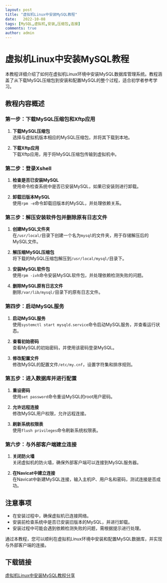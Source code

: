 ```yaml
---
layout: post
title: "虚拟机Linux中安装MySQL教程"
date:   2022-10-08
tags: [MySQL,虚拟机,安装,压缩包,连接]
comments: true
author: admin
---
```

# 虚拟机Linux中安装MySQL教程

本教程详细介绍了如何在虚拟机Linux环境中安装MySQL数据库管理系统。教程涵盖了从下载MySQL压缩包到安装和配置MySQL的整个过程，适合初学者参考学习。

## 教程内容概述

### 第一步：下载MySQL压缩包和Xftp应用
1. **下载MySQL压缩包**  
   选择与虚拟机版本相应的MySQL压缩包，并将其下载到本地。

2. **下载Xftp应用**  
   下载Xftp应用，用于将MySQL压缩包传输到虚拟机中。

### 第二步：登录Xshell
1. **检查是否已安装MySQL**  
   使用命令检查系统中是否已安装MySQL，如果已安装则进行卸载。

2. **卸载旧版本MySQL**  
   使用`rpm -e`命令卸载旧版本的MySQL，并处理依赖关系。

### 第三步：解压安装软件包并删除原有日志文件
1. **创建MySQL文件夹**  
   在`/usr/local/`目录下创建一个名为`mysql`的文件夹，用于存储解压后的MySQL文件。

2. **解压缩MySQL压缩包**  
   将下载的MySQL压缩包解压到`/usr/local/mysql/`目录下。

3. **安装MySQL软件包**  
   使用`rpm -ivh`命令安装MySQL软件包，并处理依赖检测失败的问题。

4. **删除MySQL原有日志文件**  
   删除`/var/lib/mysql/`目录下的原有日志文件。

### 第四步：启动MySQL服务
1. **启动MySQL服务**  
   使用`systemctl start mysqld.service`命令启动MySQL服务，并查看运行状态。

2. **查看初始密码**  
   查看MySQL的初始密码，并使用该密码登录MySQL。

3. **修改配置文件**  
   修改MySQL的配置文件`/etc/my.cnf`，设置字符集和排序规则。

### 第五步：进入数据库并进行配置
1. **重设密码**  
   使用`set password`命令重设MySQL的root用户密码。

2. **允许远程连接**  
   修改MySQL用户权限，允许远程连接。

3. **刷新系统权限表**  
   使用`flush privileges`命令刷新系统权限表。

### 第六步：与外部客户端建立连接
1. **关闭防火墙**  
   关闭虚拟机的防火墙，确保外部客户端可以连接到MySQL服务器。

2. **在Navicat中建立连接**  
   在Navicat中新建MySQL连接，输入主机IP、用户名和密码，测试连接是否成功。

## 注意事项
- 在安装过程中，确保虚拟机已连接网络。
- 安装前检查系统中是否已安装旧版本的MySQL，并进行卸载。
- 安装过程中可能会遇到依赖检测失败的问题，需根据提示进行处理。

通过本教程，您可以顺利在虚拟机Linux环境中安装和配置MySQL数据库，并实现与外部客户端的连接。

## 下载链接

[虚拟机Linux中安装MySQL教程分享](https://pan.quark.cn/s/cd5692b79668)